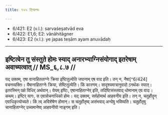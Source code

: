 ```yaml
---
title: १५५ टिप्पन्यः

---
```

- 6/421: E2 (v.l.): sarvaśeṣatvād eva
- 6/422: E1,6; E2: vānāhitāgner
- 6/423: E2 (v.l.): ye japas teṣām ayam anuvādaḥ

____________________________________________


## इष्टित्वेन तु संस्तुते होमः स्याद् अनारभ्याग्निसंयोगाद् इतरेषाम् अवाच्यत्वात् // MS_६,८.७ //

यद् उक्तम्, एषा वानाहितताग्नेः क्रिया इष्टितुल्येति जपानाम् एष वाद इति। तन् न, नैषा[^6/424]
वचनव्यक्तिः। यैषानाहिताग्नेः क्रिया, सेष्टितुल्येति। किं कारणम्। सादृश्यमात्रानुवादो ऽनर्थकः स्यात्। इतरस्मिन् पक्षे विधिर् अर्थवान्। येयम् इष्टिः, एषानाहिताग्नेर् इति, तदिष्टिसंस्तवाद् धोमानाम् एव वादः। कथम्। इष्टिर् यागः, स एवासेचनाधिको होमः। यद् उक्तम्, सर्वहोमार्थ आहवनीय इति। तन् न, चतुर्होतॄन् एवाधिकृत्योच्यते। किं त्व् अविशेषेण होमान्। स चतुर्होतृष्व् असंभवाद् अन्येषु भविष्यति। चतुर्होतृषु चानाहिताग्नेर् उच्यमानेष्व् आहवनीयो नाङ्गम् इति।
